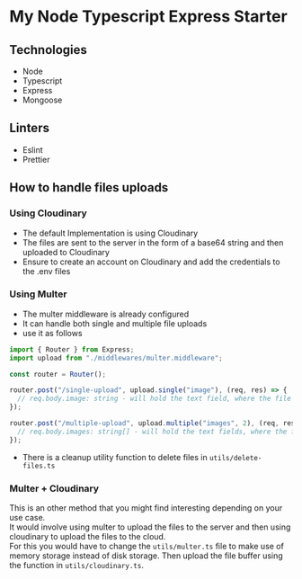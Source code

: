 # My Node Typescript Express Starter

## Technologies

-   Node
-   Typescript
-   Express
-   Mongoose

## Linters

-   Eslint
-   Prettier

## How to handle files uploads

### Using Cloudinary

-   The default Implementation is using Cloudinary
-   The files are sent to the server in the form of a base64 string and then uploaded to Cloudinary
-   Ensure to create an account on Cloudinary and add the credentials to the .env files

### Using Multer

-   The multer middleware is already configured
-   It can handle both single and multiple file uploads
-   use it as follows

```typescript
import { Router } from Express;
import upload from "./middlewares/multer.middleware";

const router = Router();

router.post("/single-upload", upload.single("image"), (req, res) => {
  // req.body.image: string - will hold the text field, where the file was uploaded on the server
});

router.post("/multiple-upload", upload.multiple("images", 2), (req, res) => {
  // req.body.images: string[] - will hold the text fields, where the files were uploaded on the server
});
```
- There is a cleanup utility function to delete files in `utils/delete-files.ts`

### Multer + Cloudinary

This is an other method that you might find interesting depending on your use case.<br>
It would involve using multer to upload the files to the server and then using cloudinary to upload the files to the cloud.<br>
For this you would have to change the `utils/multer.ts` file to make use of memory storage instead of disk storage. Then upload the file buffer using the function in `utils/cloudinary.ts`.

